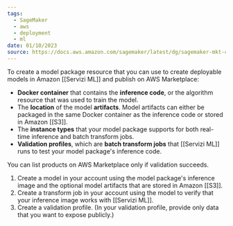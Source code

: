 ```yaml
---
tags:
  - SageMaker
  - aws
  - deployment
  - ml
date: 01/10/2023
source: https://docs.aws.amazon.com/sagemaker/latest/dg/sagemaker-mkt-create-model-package.html
---
```


To create a model package resource that you can use to create deployable models in Amazon [[Servizi ML]] and publish on AWS Marketplace:

- **Docker container** that contains the **inference code**, or the algorithm resource that was used to train the model.
- The **location** of the model **artifacts**. Model artifacts can either be packaged in the same Docker container as the inference code or stored in Amazon [[S3]].
- The **instance types** that your model package supports for both real-time inference and batch transform jobs.
- **Validation profiles**, which are **batch transform jobs** that [[Servizi ML]] runs to test your model package's inference code.

You can list products on AWS Marketplace only if validation succeeds.
1. Create a model in your account using the model package's inference image and the optional model artifacts that are stored in Amazon [[S3]].
2. Create a transform job in your account using the model to verify that your inference image works with [[Servizi ML]].
3. Create a validation profile. (In your validation profile, provide only data that you want to expose publicly.)